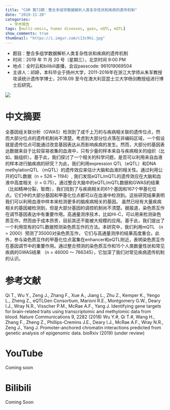 ```yaml
---
title: "CGM 第73期：整合多组学数据解析人类复杂性状和疾病的遗传机制"
date: "2019-11-20"
categories:
  - 学术报告
tags: [multi-omics, human diseases, gwas, eQTL, mQTL]
show_comments: true
thumbnail: "https://i.imgur.com/c13c9hi.jpg"
---
```


- 题目：整合多组学数据解析人类复杂性状和疾病的遗传机制
- 时间：2019 年 11 月 20 号（星期三），北京时间 9:00 PM
- 地点：全时云和bilibili直播，会议passcode: 961019069504
- 主讲人：祁婷，本科毕业于扬州大学，2011-2016年在浙江大学师从朱军教授攻读统计遗传学博士，2016.09 至今在澳大利亚昆士兰大学杨剑教授组进行博士后研究。

![](https://i.imgur.com/qVarwRa.jpg)

# 中文摘要

全基因组关联分析（GWAS）检测到了成千上万的与疾病相关联的遗传位点，然而大部分位点的遗传机制尚不清楚。考虑到大部分位点落在非编码区域，一个假设就是遗传位点可能通过改变基因表达从而影响疾病的发生。然而，大部分的基因表达数据来自于比较容易收集的血液中，只有少量的样本来自与疾病相关的组织（比如，脑组织）。基于此，我们探讨了一个相关的科学问题，是否可以利用来自血液的样本进行脑疾病的研究？为此，我们利用expression QTL（eQTL）和DNA methylationQTL （mQTL）的遗传效应来估计大脑和血液的相关性。通过利用公开的QTL数据（n = 526 ~ 1194）, 我们发现eQTL/mQTL的遗传效应在大脑和血液中高度相关（r = 0.75）。通过整合大脑中的eQTL/mQTL数据和GWAS的结果（比如精神分裂，智商），我们找到了与疾病相关的61个基因和167个甲基化位点。它们中的大部分基因和甲基化位点都可以在血液中检测到。这些研究结果表明我们可以利用血液中样本来检测更多的脑疾病相关的基因。
虽然已经有大量疾病相关的基因被检测到，但是大部分基因的调控机制尚不清楚。据报道，染色质互作在调节基因表达中有重要作用。高通量测序技术，比如Hi-C，可以用来检测染色质互作。然而由于成本昂贵，目前其还不能被大规模的应用。基于此，我们提出了一个利用现有的QTL数据预测染色质互作的方法。本研究中，我们利用mQTL （n = 2000）预测了35000对染色质互作， 它们与高通量测序的结果高度重合。此外，参与染色质互作的甲基化位点富集在enhancer和eQTL附近，表明染色质互作在基因调节中的重要作用。通过整合预测的染色质互作和15个人类数量性状和常见疾病的GWAS结果 （n = 46000 ～ 766345），它加深了我们对常见疾病遗传机制的认识。

# 参考文献

Qi T., Wu Y., Zeng J., Zhang F., Xue A., Jiang L., Zhu Z., Kemper K., Yengo L., Zheng Z., eQTLGen Consortium, Marioni R.E., Montgomery G.W., Deary I.J., Wray N.R., Visscher P.M., McRae A.F., Yang J. Identifying gene targets for brain-related traits using transcriptomic and methylomic data from blood. Nature Communications 9, 2282 (2018)
Wu Y.#, Qi T.#, Wang H., Zhang F., Zheng Z., Phillips-Cremins J.E., Deary I.J., McRae A.F., Wray N.R., Zeng J., Yang J. Promoter-anchored chromatin interactions predicted from genetic analysis of epigenomic data. bioRxiv (2019) (under review)

# YouTube
Coming soon

# Bilibili
Coming Soon

